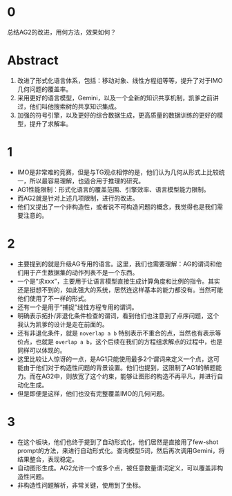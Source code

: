 # 0

总结AG2的改进，用何方法，效果如何？

# Abstract

1. 改进了形式化语言体系，包括：移动对象、线性方程组等等，提升了对于IMO几何问题的覆盖率。
2. 采用更好的语言模型，Gemini，以及一个全新的知识共享机制，凯爹之前讲过，他们叫他搜索树的共享知识集成。
3. 加强的符号引擎，以及更好的综合数据生成，更高质量的数据训练的更好的模型，提升了求解率。

# 1

- IMO是非常难的竞赛，但是与TG观点相悖的是，他们认为几何从形式上比较统一，所以最容易理解，也适合用于推理的研究。
- AG1性能限制：形式化语言的覆盖范围、引擎效率、语言模型能力限制。
- 而AG2就是针对上述几项限制，进行的改进。
- 他们又提出了一个非构造性，或者说不可构造问题的概念，我觉得也是我们需要注意的。

# 2

- 主要提到的就是升级AG专用的语言。这里，我们也需要理解：AG的谓词和他们用于产生数据集的动作列表不是一个东西。
- 一个是“求xxx”，主要用于让语言模型直接生成计算角度和比例的指令。其实还是挺想不到的，如此强大的系统，居然连这样基本的能力都没有。当然可能他们使用了不一样的形式。
- 还有一个是用于“捕捉”线性方程专用的谓词。
- 明确表示拓扑/非退化条件检查的谓词，看到他们也注意到了点序问题，这个我认为凯爹的设计是走在前面的。
- 还有非退化条件，就是 `noverlap a b` 特别表示不重合的点，当然也有表示等价点，也就是 `overlap a b`，这个后续在我们的方程组求解点的过程中，也是同样可以体现的。
- 这里比较让人惊讶的一点，是AG1只能使用最多2个谓词来定义一个点，这可能由于他们对于构造性问题的背景设置。他们也提到，这限制了AG1的解题能力。而在AG2中，则放宽了这个约束，能够让图形的构造不再平凡，并进行自动化生成。
- 但是即便是这样，他们也没有完整覆盖IMO的几何问题。

# 3

- 在这个板块，他们也终于提到了自动形式化，他们居然是直接用了few-shot prompt的方法，来进行自动形式化。查询模型5词，然后再次调用Gemini，将结果整合，表现稳定。
- 自动图形生成。AG2允许一个或多个点，被任意数量谓词定义，可以覆盖非构造性问题。
- 非构造性问题解析，非常关键，使用到了坐标。